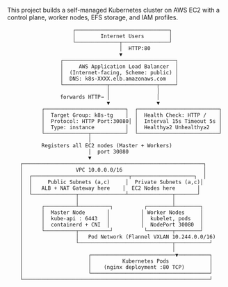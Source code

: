 This project builds a self-managed Kubernetes cluster on AWS EC2 with a control plane, worker nodes, EFS storage, and IAM profiles.  
 
                         ┌──────────────────────────────┐
                         │        Internet Users        │
                         └──────────────┬───────────────┘
                                        │  HTTP:80
                                        ▼
                     ┌────────────────────────────────────┐
                     │     AWS Application Load Balancer  │
                     │  (Internet-facing, Scheme: public) │
                     │  DNS: k8s-XXXX.elb.amazonaws.com   │
                     └──────────────┬───────────────┬─────┘
                                    │               │
                     forwards HTTP→ │               │
                                    ▼               ▼
               ┌──────────────────────────┐  ┌──────────────────────────┐
               │  Target Group: k8s-tg    │  │  Health Check: HTTP /    │
               │  Protocol: HTTP Port:30080│ │  Interval 15s Timeout 5s │
               │  Type: instance          │  │  Healthy≥2 Unhealthy≥2   │
               └──────────────┬───────────┘  └──────────────────────────┘
                              │
               Registers all EC2 nodes (Master + Workers)
                              │  port 30080
                              ▼
        ┌──────────────────────────────────────────────────────────┐
        │                 VPC 10.0.0.0/16                          │
        │  ┌───────────────────────────────┬────────────────────┐  │
        │  │     Public Subnets (a,c)     │  Private Subnets (a,c)│
        │  │   ALB + NAT Gateway here    │  EC2 Nodes here       │
        │  └──────────────┬───────────────┴──────────────┬───────┘
        │                 │                              │
        │      ┌──────────┴──────────┐          ┌────────┴────────┐
        │      │  Master Node       │          │ Worker Nodes     │
        │      │  kube-api : 6443   │          │  kubelet, pods   │
        │      │  containerd + CNI  │          │  NodePort 30080  │
        │      └──────────┬──────────┘          └────────┬────────┘
        │                 │   Pod Network (Flannel VXLAN 10.244.0.0/16)
        │                 └──────────────────────────────┬───────────┘
        │                                                │
        │                     ┌───────────────────────────▼──────────┐
        │                     │          Kubernetes Pods             │
        │                     │    (nginx deployment :80 TCP)        │
        │                     └──────────────────────────────────────┘
        └────────────────────────────────────────────────────────────┘

